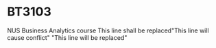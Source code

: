 # BT3103

NUS Business Analytics course
This line shall be replaced"This line will cause conflict" 
"This line will be replaced" 
